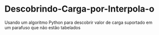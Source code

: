 # Descobrindo-Carga-por-Interpola-o
Usando um algoritmo Python para descobrir valor de carga suportado em um parafuso que não estão tabelados
